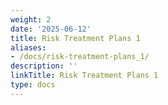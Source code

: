 ```yaml
---
weight: 2
date: '2025-06-12'
title: Risk Treatment Plans 1
aliases:
- /docs/risk-treatment-plans_1/
description: ''
linkTitle: Risk Treatment Plans 1
type: docs
---
```



